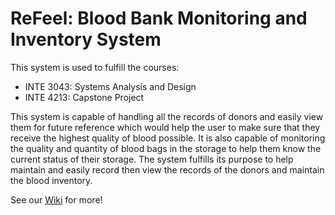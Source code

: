 # ReFeel: Blood Bank Monitoring and Inventory System

This system is used to fulfill the courses:
* INTE 3043: Systems Analysis and Design 
* INTE 4213: Capstone Project

This system is capable of handling all the records of donors and easily view them for future reference which would help the user to make sure that they receive the highest quality of blood possible. It is also capable of monitoring the quality and quantity of blood bags in the storage to help them know the current status of their storage. The system fulfills its purpose to help maintain and easily record then view the records of the donors and maintain the blood inventory.

See our [Wiki](https://github.com/Xanderpp/ReFeel.wiki.git) for more!
